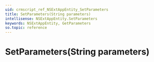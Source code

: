 ```yaml
---
uid: crmscript_ref_NSExtAppEntity_SetParameters
title: SetParameters(String parameters)
intellisense: NSExtAppEntity.SetParameters
keywords: NSExtAppEntity, GetParameters
so.topic: reference
---
```


# SetParameters(String parameters)

<template variable> <other template variable>

**Parameter:** 
 - **parameters** String

```crmscript
NSExtAppEntity thing;
String parameters;
thing.SetParameters(parameters);
```

